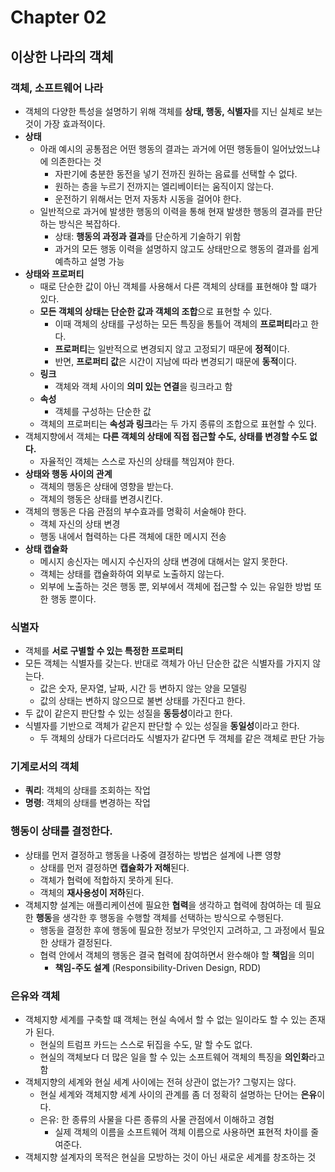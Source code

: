 # Chapter 02
## 이상한 나라의 객체
### 객체, 소프트웨어 나라
* 객체의 다양한 특성을 설명하기 위해 객체를 **상태, 행동, 식별자**를 지닌 실체로 보는 것이 가장 효과적이다.
* **상태**
  * 아래 예시의 공통점은 어떤 행동의 결과는 과거에 어떤 행동들이 일어났었느냐에 의존한다는 것
    * 자판기에 충분한 동전을 넣기 전까진 원하는 음료를 선택할 수 없다.
    * 원하는 층을 누르기 전까지는 엘리베이터는 움직이지 않는다.
    * 운전하기 위해서는 먼저 자동차 시동을 걸어야 한다.
  * 일반적으로 과거에 발생한 행동의 이력을 통해 현재 발생한 행동의 결과를 판단하는 방식은 복잡하다.
    * 상태: **행동의 과정과 결과**를 단순하게 기술하기 위함
    * 과거의 모든 행동 이력을 설명하지 않고도 상태만으로 행동의 결과를 쉽게 예측하고 설명 가능
* **상태와 프로퍼티**
  * 때로 단순한 값이 아닌 객체를 사용해서 다른 객체의 상태를 표현해야 할 떄가 있다.
  * **모든 객체의 상태는 단순한 값과 객체의 조합**으로 표현할 수 있다.
    * 이때 객체의 상태를 구성하는 모든 특징을 통틀어 객체의 **프로퍼티**라고 한다.
    * **프로퍼티**는 일반적으로 변경되지 않고 고정되기 때문에 **정적**이다.
    * 반면, **프로퍼티 값**은 시간이 지남에 따라 변경되기 때문에 **동적**이다.
  * **링크**
    * 객체와 객체 사이의 **의미 있는 연결**을 링크라고 함
  * **속성**
    * 객체를 구성하는 단순한 값
  * 객체의 프로퍼티는 **속성과 링크**라는 두 가지 종류의 조합으로 표현할 수 있다.
* 객체지향에서 객체는 **다른 객체의 상태에 직접 접근할 수도, 상태를 변경할 수도 없다.**
  * 자율적인 객체는 스스로 자신의 상태를 책임져야 한다.
* **상태와 행동 사이의 관계**
  * 객체의 행동은 상태에 영향을 받는다.
  * 객체의 행동은 상태를 변경시킨다.
* 객체의 행동은 다음 관점의 부수효과를 명확히 서술해야 한다.
  * 객체 자신의 상태 변경
  * 행동 내에서 협력하는 다른 객체에 대한 메시지 전송
* **상태 캡슐화**
  * 메시지 송신자는 메시지 수신자의 상태 변경에 대해서는 알지 못한다.
  * 객체는 상태를 캡슐화하여 외부로 노출하지 않는다.
  * 외부에 노출하는 것은 행동 뿐, 외부에서 객체에 접근할 수 있는 유일한 방법 또한 행동 뿐이다.

### 식별자
* 객체를 **서로 구별할 수 있는 특정한 프로퍼티**
* 모든 객체는 식별자를 갖는다. 반대로 객체가 아닌 단순한 값은 식별자를 가지지 않는다.
  * 값은 숫자, 문자열, 날짜, 시간 등 변하지 않는 양을 모델링
  * 값의 상태는 변하지 않으므로 불변 상태를 가진다고 한다.
* 두 값이 같은지 판단할 수 있는 성질을 **동등성**이라고 한다.
* 식별자를 기반으로 객체가 같은지 판단할 수 있는 성질을 **동일성**이라고 한다.
  * 두 객체의 상태가 다르더라도 식별자가 같다면 두 객체를 같은 객체로 판단 가능

### 기계로서의 객체
* **쿼리**: 객체의 상태를 조회하는 작업
* **명령**: 객체의 상태를 변경하는 작업

### 행동이 상태를 결정한다.
* 상태를 먼저 결정하고 행동을 나중에 결정하는 방법은 설계에 나쁜 영향
  * 상태를 먼저 결정하면 **캡슐화가 저해**된다.
  * 객체가 협력에 적합하지 못하게 된다.
  * 객체의 **재사용성이 저하**된다.
* 객체지향 설계는 애플리케이션에 필요한 **협력**을 생각하고 협력에 참여하는 데 필요한 **행동**을 생각한 후 행동을 수행할 객체를 선택하는 방식으로 수행된다.
  * 행동을 결정한 후에 행동에 필요한 정보가 무엇인지 고려하고, 그 과정에서 필요한 상태가 결정된다.
  * 협력 안에서 객체의 행동은 결국 협력에 참여하면서 완수해야 할 **책임**을 의미
    * **책임-주도 설계** (Responsibility-Driven Design, RDD)

### 은유와 객체
* 객체지향 세계를 구축할 떄 객체는 현실 속에서 할 수 없는 일이라도 할 수 있는 존재가 된다.
  * 현실의 트럼프 카드는 스스로 뒤집을 수도, 말 할 수도 없다.
  * 현실의 객체보다 더 많은 일을 할 수 있는 소프트웨어 객체의 특징을 **의인화**라고 함
* 객체지향의 세계와 현실 세계 사이에는 전혀 상관이 없는가? 그렇지는 않다.
  * 현실 세계와 객체지향 세계 사이의 관계를 좀 더 정확히 설명하는 단어는 **은유**이다.
  * 은유: 한 종류의 사물을 다른 종류의 사물 관점에서 이해하고 경험
    * 실제 객체의 이름을 소프트웨어 객체 이름으로 사용하면 표현적 차이를 줄여준다.
* 객체지향 설계자의 목적은 현실을 모방하는 것이 아닌 새로운 세계를 창조하는 것
